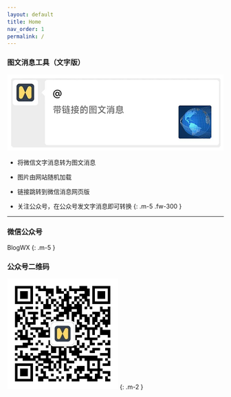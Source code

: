 ```yaml
---
layout: default
title: Home
nav_order: 1
permalink: /
---
```


### 图文消息工具（文字版）

![图文消息](./images/ti_common.png)

- 将微信文字消息转为图文消息

- 图片由网站随机加载

- 链接跳转到微信消息网页版

- 关注公众号，在公众号发文字消息即可转换
{: .m-5 .fw-300 }

---


### 微信公众号

BlogWX
{: .m-5 }

### 公众号二维码

![微信订阅号：BlogWX](./images/blogwx_qr.png)
{: .m-2 }